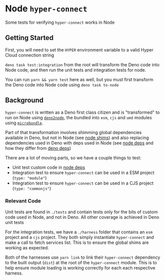 # Node `hyper-connect`

Some tests for verifying `hyper-connect` works in Node

## Getting Started

First, you will need to set the `HYPER` environment variable to a valid Hyper Cloud connection
string

`deno task test:integration` from the root will transform the Deno code into Node code, and then run
the unit tests and integration tests for node.

You can run `yarn && yarn test` here as well, but you must first transform the Deno code into Node
code using `deno task to-node`

## Background

`hyper-connect` is written as a Deno first class citizen and is "transformed" to run on Node using
[`deno2node`](https://github.com/fromdeno/deno2node), the bundled into `esm`, `cjs` and `umd`
modules using [`microbundle`](https://github.com/developit/microbundle).

Part of that transformation involves shimming global dependencies available in Deno, but not in Node
(see [node shims](../deno/shim.node.ts)) and also replacing dependencies used in Deno with deps used
in Node (see [node deps](../deno/deps.node.ts) and how they differ from
[deno deps](../deno/deps.deno.ts))

There are a lot of moving parts, so we have a couple things to test:

- Unit test custom code in [node deps](../deno/deps.node.ts)
- Integration test to ensure `hyper-connect` can be used in a ESM project (`type: "module"`)
- Integration test to ensure `hyper-connect` can be used in a CJS project (`type: "commonjs"`)

### Relevant Code

Unit tests are found in `./tests` and contain tests only for the bits of custom code used in Node,
and not in Deno. All other coverage is achieved in Deno unit tests

For the integration tests, we have a `./harness` folder that contains an `esm` project and a `cjs`
project. They both simply instantiate `hyper-connect` and make a call to fetch services list. This
is to ensure the global shims are working as expected.

Both of the harnesses use `yarn link` to link their `hyper-connect` dependency to the built output
(`dist`) at the root of the `hyper-connect` module. This is to help ensure module loading is working
correctly for each each respective harness.
